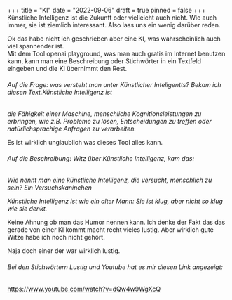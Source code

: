 +++
title = "KI"
date = "2022-09-06"
draft = true
pinned = false
+++
Künstliche Intelligenz ist die Zukunft oder vielleicht auch nicht. Wie auch immer, sie ist ziemlich interessant. Also lass uns ein wenig darüber reden.

Ok das habe nicht ich geschrieben aber eine KI, was wahrscheinlich auch viel spannender ist. \
Mit dem Tool openai playground, was man auch gratis im Internet benutzen kann, kann man eine Beschreibung oder Stichwörter in ein Textfeld eingeben und die KI übernimmt den Rest. 

###### Auf die Frage: was versteht man unter Künstlicher Inteligentts? Bekam ich diesen Text.Künstliche Intelligenz ist 

*die Fähigkeit einer Maschine, menschliche Kognitionsleistungen zu erbringen, wie z.B. Probleme zu lösen, Entscheidungen zu treffen oder natürlichsprachige Anfragen zu verarbeiten.*

Es ist wirklich unglaublich was dieses Tool alles kann. 

###### Auf die Beschreibung: Witz über Künstliche Intelligenz, kam das:

*Wie nennt man eine künstliche Intelligenz, die versucht, menschlich zu sein? Ein Versuchskaninchen* 

*Künstliche Intelligenz ist wie ein alter Mann: Sie ist klug, aber nicht so klug wie sie denkt.*

Keine Ahnung ob man das Humor nennen kann. Ich denke der Fakt das das gerade von einer KI kommt macht recht vieles lustig. Aber wirklich gute Witze habe ich noch nicht gehört.

Naja doch einer der war wirklich lustig. 

###### Bei den Stichwörtern Lustig und Youtube hat es mir diesen Link angezeigt:

https://www.youtube.com/watch?v=dQw4w9WgXcQ